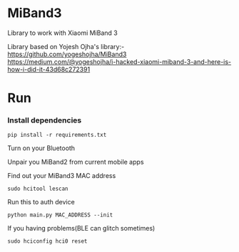 # MiBand3
Library to work with Xiaomi MiBand 3

Library based on Yojesh Ojha's library:-
https://github.com/yogeshojha/MiBand3
https://medium.com/@yogeshojha/i-hacked-xiaomi-miband-3-and-here-is-how-i-did-it-43d68c272391

# Run

### Install dependencies

`pip install -r requirements.txt`

Turn on your Bluetooth

Unpair you MiBand2 from current mobile apps

Find out your MiBand3 MAC address

```sudo hcitool lescan```

Run this to auth device

```python main.py MAC_ADDRESS --init```

If you having problems(BLE can glitch sometimes)

```sudo hciconfig hci0 reset```

